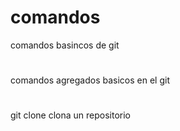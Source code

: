 # comandos
comandos basincos de git
#
comandos agregados basicos en el git
#
git clone clona un repositorio
